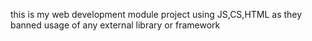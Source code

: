 this is my web development module project using JS,CS,HTML as they banned usage of any external library or framework
